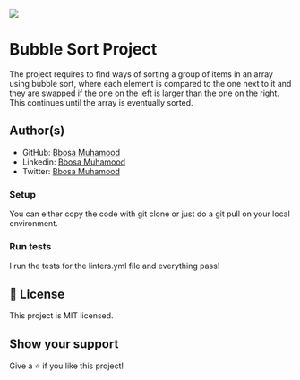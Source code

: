 ![](https://img.shields.io/badge/Microverse-blueviolet)

# Bubble Sort Project

The project requires to find ways of sorting a group of items in an array using bubble sort, where each element is compared to the one next to it and they are swapped if the one on the left is larger than the one on the right. This continues until the array is eventually sorted.

## Author(s)
- GitHub: [Bbosa Muhamood](https://github.com/bmuhamood)
- Linkedin: [Bbosa Muhamood](https://www.linkedin.com/in/bbosa-muhamood-06845576)
- Twitter: [Bbosa Muhamood](https://twitter.com/croixtechfirm)

### Setup
You can either copy the code with git clone or just do a git pull on your local environment.

### Run tests
I run the tests for the linters.yml file and everything pass!

## 📝 License
This project is MIT licensed.

## Show your support
Give a ⭐️ if you like this project!
